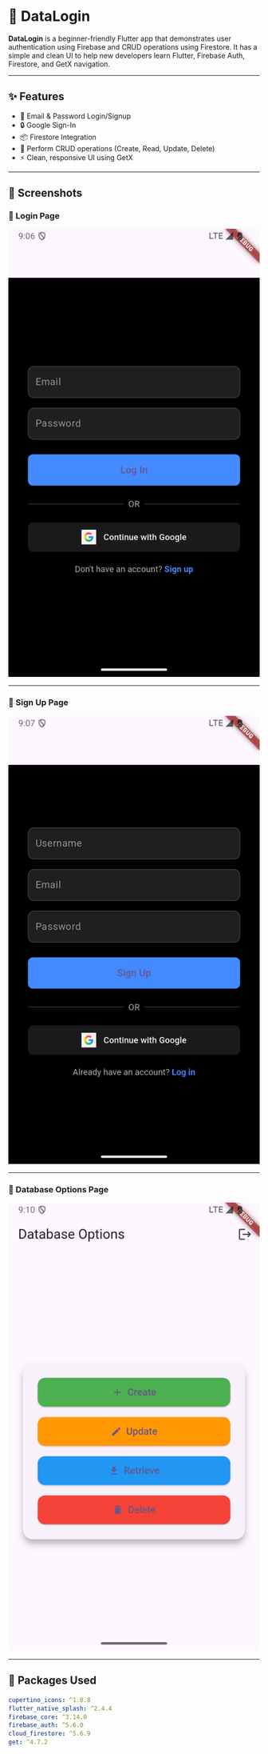 # 📱 DataLogin

**DataLogin** is a beginner-friendly Flutter app that demonstrates user authentication using Firebase and CRUD operations using Firestore. It has a simple and clean UI to help new developers learn Flutter, Firebase Auth, Firestore, and GetX navigation.

---

## ✨ Features

- 🔐 Email & Password Login/Signup
- 🔒 Google Sign-In
- 📦 Firestore Integration
- 🧾 Perform CRUD operations (Create, Read, Update, Delete)
- ⚡ Clean, responsive UI using GetX

---

## 📸 Screenshots

### 🔑 Login Page
![Login Page](assets/screenshots/flutter_01.png)

---

### 📝 Sign Up Page
![Sign Up Page](assets/screenshots/flutter_02.png)

---

### 🧰 Database Options Page
![Database Options](assets/screenshots/flutter_03.png)

---

## 🧩 Packages Used

```yaml
cupertino_icons: ^1.0.8
flutter_native_splash: ^2.4.4
firebase_core: ^3.14.0
firebase_auth: ^5.6.0
cloud_firestore: ^5.6.9
get: ^4.7.2
